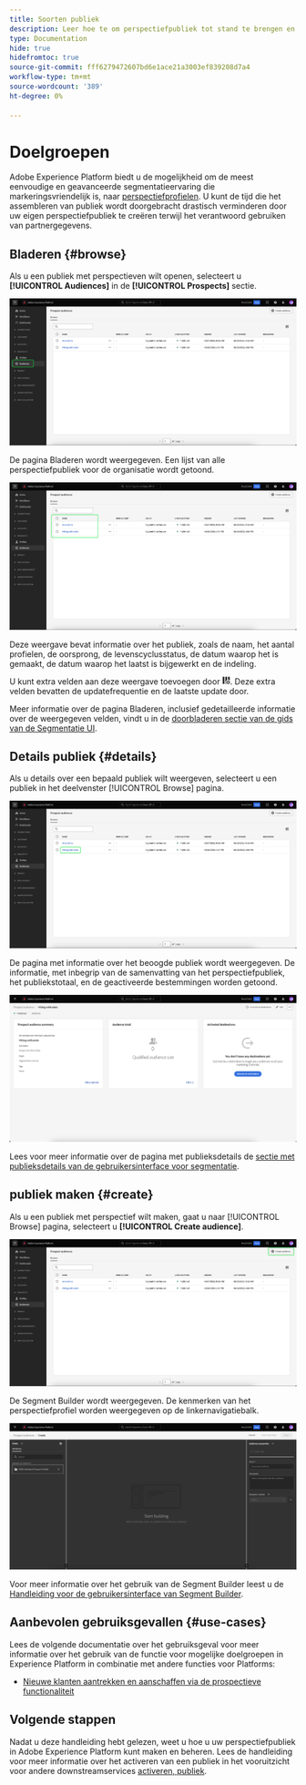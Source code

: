 ```yaml
---
title: Soorten publiek
description: Leer hoe te om perspectiefpubliek tot stand te brengen en te gebruiken om onbekende klanten te richten gebruikend derdeinformatie.
type: Documentation
hide: true
hidefromtoc: true
source-git-commit: fff6279472607bd6e1ace21a3003ef839208d7a4
workflow-type: tm+mt
source-wordcount: '389'
ht-degree: 0%

---
```



# Doelgroepen

Adobe Experience Platform biedt u de mogelijkheid om de meest eenvoudige en geavanceerde segmentatieervaring die markeringsvriendelijk is, naar [perspectiefprofielen](../../profile/ui/prospect-profile.md). U kunt de tijd die het assembleren van publiek wordt doorgebracht drastisch verminderen door uw eigen perspectiefpubliek te creëren terwijl het verantwoord gebruiken van partnergegevens.

## Bladeren {#browse}

Als u een publiek met perspectieven wilt openen, selecteert u **[!UICONTROL Audiences]** in de **[!UICONTROL Prospects]** sectie.

![De [!UICONTROL Audiences] knop wordt gemarkeerd in het dialoogvenster [!UICONTROL Prospects] sectie.](../images/ui/prospect-audience/prospect-audiences.png)

De pagina Bladeren wordt weergegeven. Een lijst van alle perspectiefpubliek voor de organisatie wordt getoond.

![Het potentiële publiek van de organisatie wordt benadrukt.](../images/ui/prospect-audience/browse-audiences.png)

Deze weergave bevat informatie over het publiek, zoals de naam, het aantal profielen, de oorsprong, de levenscyclusstatus, de datum waarop het is gemaakt, de datum waarop het laatst is bijgewerkt en de indeling.

U kunt extra velden aan deze weergave toevoegen door ![het pictogram van het filterkenmerk](../images/ui/prospect-audience/filter-attribute.png). Deze extra velden bevatten de updatefrequentie en de laatste update door.

Meer informatie over de pagina Bladeren, inclusief gedetailleerde informatie over de weergegeven velden, vindt u in de [doorbladeren sectie van de gids van de Segmentatie UI](./overview.md#browse).

## Details publiek {#details}

Als u details over een bepaald publiek wilt weergeven, selecteert u een publiek in het deelvenster [!UICONTROL Browse] pagina.

![Er wordt een specifiek publiek gemarkeerd.](../images/ui/prospect-audience/select-specific-audience.png)

De pagina met informatie over het beoogde publiek wordt weergegeven. De informatie, met inbegrip van de samenvatting van het perspectiefpubliek, het publiekstotaal, en de geactiveerde bestemmingen worden getoond.

![De pagina met informatie over het beoogde publiek wordt weergegeven.](../images/ui/prospect-audience/audience-details.png)

Lees voor meer informatie over de pagina met publieksdetails de [sectie met publieksdetails van de gebruikersinterface voor segmentatie](./overview.md).

## publiek maken {#create}

Als u een publiek met perspectief wilt maken, gaat u naar [!UICONTROL Browse] pagina, selecteert u **[!UICONTROL Create audience]**.

![De [!UICONTROL Create audience] de knoop wordt benadrukt op het publiek van het vooruitzicht doorbladert pagina.](../images/ui/prospect-audience/select-create-audience.png)

De Segment Builder wordt weergegeven. De kenmerken van het perspectiefprofiel worden weergegeven op de linkernavigatiebalk.

![De Segment Builder wordt weergegeven. De enige beschikbare kenmerken zijn voor de klasse Prospect Profile.](../images/ui/prospect-audience/segment-builder.png)

Voor meer informatie over het gebruik van de Segment Builder leest u de [Handleiding voor de gebruikersinterface van Segment Builder](./segment-builder.md).

## Aanbevolen gebruiksgevallen {#use-cases}

Lees de volgende documentatie over het gebruiksgeval voor meer informatie over het gebruik van de functie voor mogelijke doelgroepen in Experience Platform in combinatie met andere functies voor Platforms:

- [Nieuwe klanten aantrekken en aanschaffen via de prospectieve functionaliteit](../../rtcdp/partner-data/prospecting.md)

## Volgende stappen

Nadat u deze handleiding hebt gelezen, weet u hoe u uw perspectiefpubliek in Adobe Experience Platform kunt maken en beheren. Lees de handleiding voor meer informatie over het activeren van een publiek in het vooruitzicht voor andere downstreamservices [activeren, publiek](../../destinations/ui/activate-prospect-audiences.md).
